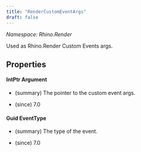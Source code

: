 ```yaml
---
title: "RenderCustomEventArgs"
draft: false
---
```


*Namespace: Rhino.Render*

   Used as Rhino.Render Custom Events args.
   
## Properties
#### IntPtr Argument
- (summary) 
     The pointer to the custom event args.
     
- (since) 7.0
#### Guid EventType
- (summary) 
     The type of the event.
     
- (since) 7.0
